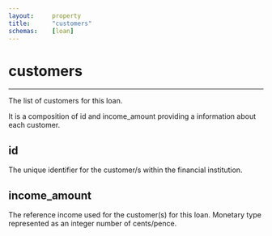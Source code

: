 ```yaml
---
layout:     property
title:      "customers"
schemas:    [loan]
---
```


# customers

---

The list of customers for this loan.

It is a composition of id and income_amount providing a information about each customer.

## id
The unique identifier for the customer/s within the financial institution.

## income_amount
The reference income used for the customer(s) for this loan. Monetary type represented as an integer number of cents/pence.


